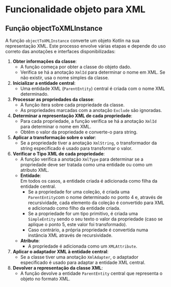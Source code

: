 # Funcionalidade objeto para XML
## Função objectToXMLInstance

A função `objectToXMLInstance` converte um objeto Kotlin na sua representação XML. Este processo envolve várias etapas e depende do uso correto das anotações e interfaces disponibilizadas:

1.  **Obter informações da classe**:
    - A função começa por obter a classe do objeto dado.
    - Verifica se há a anotação `XmlId` para determinar o nome em XML. Se não existir, usa o nome simples da classe.
2.  **Inicializar a entidade central**:
    - Uma entidade XML (`ParentEntity`) central é criada com o nome XML determinado.
3.  **Processar as propriedades da classe**:
    - A função itera sobre cada propriedade da classe.
    - As propriedades marcadas com a anotação `Exclude` são ignoradas.
4.  **Determinar a representação XML de cada propriedade**:
    - Para cada propriedade, a função verifica se há a anotação `XmlId` para determinar o nome em XML.
    - Obtêm o valor da propriedade e converte-o para string.
5.  **Aplicar a transformação sobre o valor**:
    - Se a propriedade tiver a anotação `XmlString`, o transformador da string especificado é usado para transformar o valor.
6.  **Verificar o Tipo XML de cada propriedade**:
    - A função verifica a anotação `XmlType` para determinar se a propriedade deve ser tratada como uma entidade ou como um atributo XML.
    - **Entidade**:  
    Em todos os casos, a entidade criada é adicionada como filha da entidade central.
        - Se a propriedade for uma coleção, é criada uma `ParentEntity`com o nome determinado no ponto 4 e, através de recursividade, cada elemento da coleção é convertido para XML e adicionado como filho da entidade criada. 
        - Se a propriedade for um tipo primitivo, é criada uma `SimpleEntity` sendo o seu texto o valor da propriedade (caso se aplique o ponto 5, este valor foi transformado).
        - Caso contrário, a própria propriedade é convertida numa instância XML através de recursividade.
    - **Atributo**:
        - A propriedade é adicionada como um `XMLAttribute`.
7.  **Aplicar o adaptador XML à entidade central**:
    - Se a classe tiver uma anotação `XmlAdapter`, o adaptador especificado é usado para adaptar a entidade XML central.
8.  **Devolver a representação da classe XML**:
    - A função devolve a entidade `ParentEntity` central que representa o objeto no formato XML.